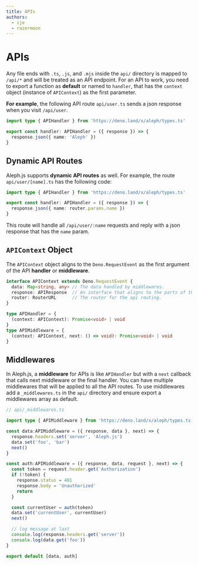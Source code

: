 ```yaml
---
title: APIs
authors:
  - ije
  - razermoon
---
```


# APIs

Any file ends with `.ts`, `.js`, and `.mjs` inside the `api/` directory is mapped to `/api/*` and will be treated as an API endpoint. For an API to work, you need to export a function as **default** or named to `handler`, that has the `context` object (instance of `APIContext`) as the first parameter.

**For example**, the following API route `api/user.ts` sends a json response when you visit `/api/user`.

```typescript
import type { APIHandler } from 'https://deno.land/x/aleph/types.ts'

export const handler: APIHandler = ({ response }) => {
  response.json({ name: 'Aleph' })
}
```

## Dynamic API Routes

Aleph.js supports **dynamic API routes** as well. For example, the route `api/user/[name].ts` has the following code:

```typescript
import type { APIHandler } from 'https://deno.land/x/aleph/types.ts'

export const handler: APIHandler = ({ response }) => {
  response.json({ name: router.params.name })
}
```

This route will handle all `/api/user/:name` requests and reply with a json response that has the `name` param.

## `APIContext` Object

The `APIContext` object aligns to the `Deno.RequestEvent` as the first argument of the API **handler** or **middleware**.

```ts
interface APIContext extends Deno.RequestEvent {
  data: Map<string, any> // The data handled by middlewares.
  response: APIResponse  // An interface that aligns to the parts of the `Response` with helper methods
  router: RouterURL      // The router for the api routing.
}

type APIHandler = {
  (context: APIContext): Promise<void> | void
}
type APIMiddleware = {
  (context: APIContext, next: () => void): Promise<void> | void
}
```

## Middlewares

In Aleph.js, a **middleware** for APIs is like `APIHandler` but with a `next` callback that calls next middleware or the final handler. You can have multiple middlewares that will be applied to all the API routes. To use middlewares add a `_middlewares.ts` in the `api/` directory and ensure export a middlewares array as default.

```ts
// api/_middlewares.ts

import type { APIMiddleware } from 'https://deno.land/x/aleph/types.ts'

const data:APIMiddleware = ({ response, data }, next) => {
  response.headers.set('server', 'Aleph.js')
  data.set('foo', 'bar')
  next()
}

const auth:APIMiddleware = ({ response, data, request }, next) => {
  const token = request.header.get('Authorization')
  if (!token) {
    response.status = 401
    response.body = 'Unauthorized'
    return
  }

  const currentUser = auth(token)
  data.set('currentUser', currentUser)
  next()

  // log message at last
  console.log(response.headers.get('server'))
  console.log(data.get('foo'))
}

export default [data, auth]
```

